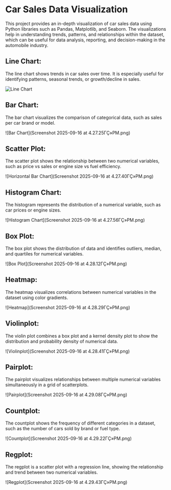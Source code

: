 # Car Sales Data Visualization

This project provides an in-depth visualization of car sales data using Python libraries such as Pandas, Matplotlib, and Seaborn. The visualizations help in understanding trends, patterns, and relationships within the dataset, which can be useful for data analysis, reporting, and decision-making in the automobile industry.

## Line Chart:

The line chart shows trends in car sales over time. It is especially useful for identifying patterns, seasonal trends, or growth/decline in sales.

![Line Chart](https://github.com/Rajveersinghsisodiya19/car-sales-data-visualization/blob/1836706e15db1178c165a76cf33a5137c7cbb91e/Screenshot%202025-09-16%20at%204.26.58%E2%80%AFPM.png)

## Bar Chart:

The bar chart visualizes the comparison of categorical data, such as sales per car brand or model.

![Bar Chart](Screenshot 2025-09-16 at 4.27.25ΓÇ»PM.png)

## Scatter Plot:

The scatter plot shows the relationship between two numerical variables, such as price vs sales or engine size vs fuel efficiency.

![Horizontal Bar Chart](Screenshot 2025-09-16 at 4.27.40ΓÇ»PM.png)

## Histogram Chart:

The histogram represents the distribution of a numerical variable, such as car prices or engine sizes.

![Histogram Chart](Screenshot 2025-09-16 at 4.27.56ΓÇ»PM.png)

## Box Plot:

The box plot shows the distribution of data and identifies outliers, median, and quartiles for numerical variables.

![Box Plot](Screenshot 2025-09-16 at 4.28.12ΓÇ»PM.png)

## Heatmap:

The heatmap visualizes correlations between numerical variables in the dataset using color gradients.

![Heatmap](Screenshot 2025-09-16 at 4.28.29ΓÇ»PM.png)

## Violinplot:

The violin plot combines a box plot and a kernel density plot to show the distribution and probability density of numerical data.

![Violinplot](Screenshot 2025-09-16 at 4.28.41ΓÇ»PM.png)

## Pairplot:

The pairplot visualizes relationships between multiple numerical variables simultaneously in a grid of scatterplots.

![Pairplot](Screenshot 2025-09-16 at 4.29.08ΓÇ»PM.png)

## Countplot:

The countplot shows the frequency of different categories in a dataset, such as the number of cars sold by brand or fuel type.

![Countplot](Screenshot 2025-09-16 at 4.29.22ΓÇ»PM.png)

## Regplot:

The regplot is a scatter plot with a regression line, showing the relationship and trend between two numerical variables.

![Regplot](Screenshot 2025-09-16 at 4.29.43ΓÇ»PM.png)
